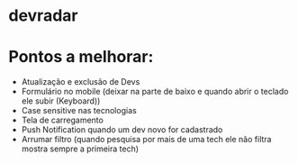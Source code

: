 # devradar

# Pontos a melhorar:

- Atualização e exclusão de Devs
- Formulário no mobile (deixar na parte de baixo e quando abrir o teclado ele subir (Keyboard))
- Case sensitive nas tecnologias
- Tela de carregamento
- Push Notification quando um dev novo for cadastrado
- Arrumar filtro (quando pesquisa por mais de uma tech ele não filtra mostra sempre a primeira tech)